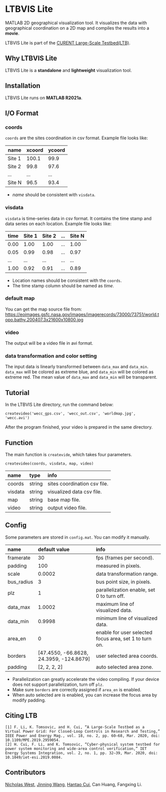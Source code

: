# LTBVIS Lite

MATLAB 2D geographical visualization tool. It visualizes the data with geographical coordination on a 2D map and compiles the results into a **movie**.

LTBVIS Lite is part of the [CURENT Large-Scale Testbed(LTB)](https://github.com/CURENT/ltb).

## Why LTBVIS Lite

LTBVIS Lite is a **standalone** and **lightweight** visualization tool.

## Installation

LTBVIS Lite runs on **MATLAB R2021a**.

## I/O Format

### coords
`coords` are the sites coordination in csv format. Example file looks like:

|  name  | xcoord  | ycoord |
|  ----  | ----  | ---- |
|  Site 1  |  100.1  |  99.9  |
|  Site 2  | 99.8 | 97.6 |
|...|...|...|...|...|...|
|  Site N  | 96.5 | 93.4 |

* *name* should be consistent with `visdata`.

### visdata
`visdata` is time-series data in csv format. It contains the time stamp and data series on each location. Example file looks like:

|  time  | Site 1 | Site 2 |  ...  | Site N |
|  ----  | ----  | ----  | ----  | ----  |
|  0.00  |  1.00  |  1.00  |  ...  |  1.00  |
|  0.05  | 0.99 | 0.98 |...|0.97|
|...|...|...|...|...|...|
|  1.00  | 0.92 | 0.91 |...|0.89|

* Location names should be consistent with the `coords`.
* The time stamp column should be named as *time*.

### default map
You can get the map source file from:
<https://eoimages.gsfc.nasa.gov/images/imagerecords/73000/73751/world.topo.bathy.200407.3x21600x10800.jpg>

### video
The output will be a video file in avi format.

### data transformation and color setting
The input data is linearly transformed between `data_max` and `data_min`.
`data_max` will be colored as extreme blue, and `data_min` will be colored as extreme red. The mean value of `data_max` and `data_min` will be transparent.

## Tutorial
In the LTBVIS Lite directory, run the command below:

```
createvideo('wecc_gps.csv', 'wecc_out.csv', 'worldmap.jpg', 'wecc.avi')
```

After the program finished, your video is prepared in the same directory.

## Function
The main function is `createvide`, which takes four parameters.

```
createvideo(coords, visdata, map, video)
```

| name    | type   | info                         |
|:--------|:-------|:-----------------------------|
| coords  | string | sites coordination csv file. |
| visdata | string | visualized data csv file.    |
| map     | string | base map file.               |
| video   | string | output video file.           |

## Config
Some parameters are stored in `config.mat`. You can modify it manually.

| name       | default value                           | info                                                  |
|:-----------|:----------------------------------------|:------------------------------------------------------|
| framerate  | 30                                      | fps (frames per second).                              |
| padding    | 100                                     | measured in pixels.                                   |
| scale      | 0.0002                                  | data transformation range.                            |
| bus_radius | 3                                       | bus point size, in pixels.                            |
| plz        | 1                                       | parallelization enable, set 0 to turn off.            |
| data_max   | 1.0002                                  | maximum line of visualized data.                      |
| data_min   | 0.9998                                  | minimum line of visualized data.                      |
| area_en    | 0                                       | enable for user selected focus area, set 1 to turn on.|
| borders    | [47.4550, -66.8628, 24.3959, -124.8679] | user selected area coords.                            |
| padding    | [2, 2, 2, 2]                            | auto selected area zone.                              |

* Parallelization can greatly accelerate the video compiling. If your device does not support parallelization, turn off `plz`.
* Make sure `borders` are correctly assigned if `area_en` is enabled.
* When auto selected are is enabled, you can increase the focus area by modify padding.

## Citing LTB
```
[1] F. Li, K. Tomsovic, and H. Cui, “A Large-Scale Testbed as a Virtual Power Grid: For Closed-Loop Controls in Research and Testing,” IEEE Power and Energy Mag., vol. 18, no. 2, pp. 60–68, Mar. 2020, doi: 10.1109/MPE.2019.2959054.
[2] H. Cui, F. Li, and K. Tomsovic, “Cyber‐physical system testbed for power system monitoring and wide‐area control verification,” IET Energy Systems Integration, vol. 2, no. 1, pp. 32–39, Mar. 2020, doi: 10.1049/iet-esi.2019.0084.
```

## Contributors
[Nicholas West](https://github.com/TheHashTableSlasher), [Jinning Wang](https://github.com/jinningwang), [Hantao Cui](https://github.com/cuihantao), Can Huang, Fangxing Li.
